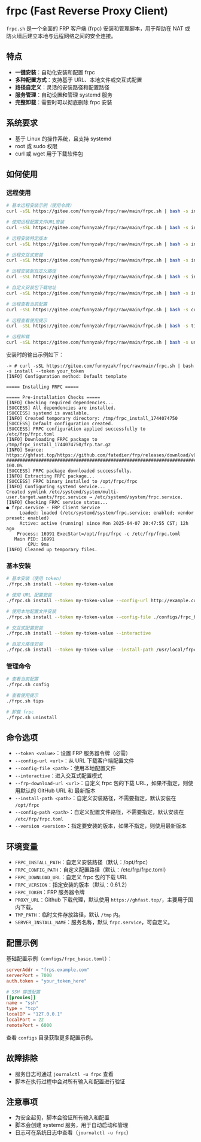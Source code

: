 # frpc (Fast Reverse Proxy Client)

`frpc.sh` 是一个全面的 FRP 客户端 (frpc) 安装和管理脚本，用于帮助在 NAT 或防火墙后建立本地与远程网络之间的安全连接。

## 特点

- **一键安装**：自动化安装和配置 frpc
- **多种配置方式**：支持基于 URL、本地文件或交互式配置
- **路径自定义**：灵活的安装路径和配置路径
- **服务管理**：自动设置和管理 systemd 服务
- **完整卸载**：需要时可以彻底删除 frpc 安装

## 系统要求

- 基于 Linux 的操作系统，且支持 systemd
- root 或 sudo 权限
- curl 或 wget 用于下载软件包

## 如何使用

### 远程使用

```bash
# 基本远程安装示例（使用令牌）
curl -sSL https://gitee.com/funnyzak/frpc/raw/main/frpc.sh | bash -s install --token your_token

# 使用远程配置文件URL安装
curl -sSL https://gitee.com/funnyzak/frpc/raw/main/frpc.sh | bash -s install --token your_token --config-url http://example.com/frpc.toml

# 远程安装特定版本
curl -sSL https://gitee.com/funnyzak/frpc/raw/main/frpc.sh | bash -s install --token your_token --version 0.60.0

# 远程交互式安装
curl -sSL https://gitee.com/funnyzak/frpc/raw/main/frpc.sh | bash -s install --token your_token --interactive

# 远程安装到自定义路径
curl -sSL https://gitee.com/funnyzak/frpc/raw/main/frpc.sh | bash -s install --token your_token --install-path /usr/local/frpc --config-path /etc/frpc/frpc.toml

# 自定义安装包下载地址
curl -sSL https://gitee.com/funnyzak/frpc/raw/main/frpc.sh | bash -s install --token your_token --frp-download-url http://example.com/frp.tar.gz

# 远程查看当前配置
curl -sSL https://gitee.com/funnyzak/frpc/raw/main/frpc.sh | bash -s config

# 远程查看使用提示
curl -sSL https://gitee.com/funnyzak/frpc/raw/main/frpc.sh | bash -s tips

# 远程卸载
curl -sSL https://gitee.com/funnyzak/frpc/raw/main/frpc.sh | bash -s uninstall
```

安装时的输出示例如下：

```plain
-> # curl -sSL https://gitee.com/funnyzak/frpc/raw/main/frpc.sh | bash -s install --token your_token
[INFO] Configuration method: Default template

===== Installing FRPC =====

===== Pre-installation Checks =====
[INFO] Checking required dependencies...
[SUCCESS] All dependencies are installed.
[SUCCESS] systemd is available.
[INFO] Created temporary directory: /tmp/frpc_install_1744074750
[SUCCESS] Default configuration created.
[SUCCESS] FRPC configuration applied successfully to /etc/frp/frpc.toml
[INFO] Downloading FRPC package to /tmp/frpc_install_1744074750/frp.tar.gz
[INFO] Source: https://ghfast.top/https://github.com/fatedier/frp/releases/download/v0.61.2/frp_0.61.2_linux_amd64.tar.gz
######################################################################## 100.0%
[SUCCESS] FRPC package downloaded successfully.
[INFO] Extracting FRPC package...
[SUCCESS] FRPC binary installed to /opt/frpc/frpc
[INFO] Configuring systemd service...
Created symlink /etc/systemd/system/multi-user.target.wants/frpc.service → /etc/systemd/system/frpc.service.
[INFO] Checking FRPC service status...
● frpc.service - FRP Client Service
     Loaded: loaded (/etc/systemd/system/frpc.service; enabled; vendor preset: enabled)
     Active: active (running) since Mon 2025-04-07 20:47:55 CST; 12h ago
    Process: 16991 ExecStart=/opt/frpc/frpc -c /etc/frp/frpc.toml
   Main PID: 16991
        CPU: 9ms
[INFO] Cleaned up temporary files.
```

### 基本安装

```bash
# 基本安装（使用 token）
./frpc.sh install --token my-token-value

# 使用 URL 配置安装
./frpc.sh install --token my-token-value --config-url http://example.com/frpc.toml

# 使用本地配置文件安装
./frpc.sh install --token my-token-value --config-file ./configs/frpc_basic.toml

# 交互式配置安装
./frpc.sh install --token my-token-value --interactive

# 自定义路径安装
./frpc.sh install --token my-token-value --install-path /usr/local/frpc --config-path /etc/frpc/frpc.toml
```

### 管理命令

```bash
# 查看当前配置
./frpc.sh config

# 查看使用提示
./frpc.sh tips

# 卸载 frpc
./frpc.sh uninstall
```

## 命令选项

- `--token <value>`：设置 FRP 服务器令牌（必需）
- `--config-url <url>`：从 URL 下载客户端配置文件
- `--config-file <path>`：使用本地配置文件
- `--interactive`：进入交互式配置模式
- `--frp-download-url <url>`：自定义 frpc 包的下载 URL，如果不指定，则使用默认的 GitHub URL 和 最新版本
- `--install-path <path>`：自定义安装路径，不需要指定，默认安装在 `/opt/frpc`
- `--config-path <path>`：自定义配置文件路径，不需要指定，默认安装在 `/etc/frp/frpc.toml`
- `--version <version>`：指定要安装的版本，如果不指定，则使用最新版本

## 环境变量

- `FRPC_INSTALL_PATH`：自定义安装路径（默认：/opt/frpc）
- `FRPC_CONFIG_PATH`：自定义配置路径（默认：/etc/frp/frpc.toml）
- `FRPC_DOWNLOAD_URL`：自定义 frpc 包的下载 URL
- `FRPC_VERSION`：指定安装的版本（默认：0.61.2）
- `FRPC_TOKEN`：FRP 服务器令牌
- `PROXY_URL`：Github 下载代理，默认使用 `https://ghfast.top/`，主要用于国内下载。
- `TMP_PATH`：临时文件存放路径，默认 `/tmp` 内。
- `SERVER_INSTALL_NAME`：服务名称，默认 `frpc.service`，可自定义。

## 配置示例

基础配置示例（`configs/frpc_basic.toml`）：

```toml
serverAddr = "frps.example.com"
serverPort = 7000
auth.token = "your_token_here"

# SSH 穿透配置
[[proxies]]
name = "ssh"
type = "tcp"
localIP = "127.0.0.1"
localPort = 22
remotePort = 6000
```

查看 `configs` 目录获取更多配置示例。

## 故障排除

- 服务日志可通过 `journalctl -u frpc` 查看
- 脚本在执行过程中会对所有输入和配置进行验证

## 注意事项

- 为安全起见，脚本会验证所有输入和配置
- 脚本会创建 systemd 服务，用于自动启动和管理
- 日志可在系统日志中查看（`journalctl -u frpc`）